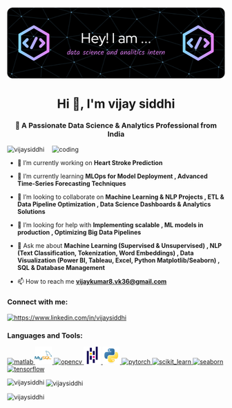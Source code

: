 ![logo](https://github.com/vijaysiddhi/vijaysiddhi/blob/main/github-header-image.png)
<h1 align="center">Hi 👋, I'm vijay siddhi</h1>
<h3 align="center">🚀 A Passionate Data Science & Analytics Professional from India</h3>
<img align="right"alt="coding"width="400"src="https://user-images.githubusercontent.com/55389276/140866485-8fb1c876-9a8f-4d6a-98dc-08c4981eaf70.gif">

<p align="left"> <img src="https://komarev.com/ghpvc/?username=vijaysiddhi&label=Profile%20views&color=0e75b6&style=flat" alt="vijaysiddhi" /> </p>

- 🔭 I’m currently working on **Heart Stroke Prediction**

- 🌱 I’m currently learning **MLOps for Model Deployment , Advanced Time-Series Forecasting Techniques**

- 👯 I’m looking to collaborate on **Machine Learning & NLP Projects , ETL & Data Pipeline Optimization , Data Science Dashboards & Analytics Solutions**

- 🤝 I’m looking for help with **Implementing scalable , ML models in production , Optimizing Big Data Pipelines**

- 💬 Ask me about **Machine Learning (Supervised & Unsupervised) , NLP (Text Classification, Tokenization, Word Embeddings) , Data Visualization (Power BI, Tableau, Excel, Python Matplotlib/Seaborn) , SQL & Database Management**

- 📫 How to reach me **vijaykumar8.vk36@gmail.com**

<h3 align="left">Connect with me:</h3>
<p align="left">
<a href="https://linkedin.com/in/https://www.linkedin.com/in/vijaysiddhi" target="blank"><img align="center" src="https://raw.githubusercontent.com/rahuldkjain/github-profile-readme-generator/master/src/images/icons/Social/linked-in-alt.svg" alt="https://www.linkedin.com/in/vijaysiddhi" height="30" width="40" /></a>
</p>

<h3 align="left">Languages and Tools:</h3>
<p align="left"> <a href="https://www.mathworks.com/" target="_blank" rel="noreferrer"> <img src="https://upload.wikimedia.org/wikipedia/commons/2/21/Matlab_Logo.png" alt="matlab" width="40" height="40"/> </a> <a href="https://www.mysql.com/" target="_blank" rel="noreferrer"> <img src="https://raw.githubusercontent.com/devicons/devicon/master/icons/mysql/mysql-original-wordmark.svg" alt="mysql" width="40" height="40"/> </a> <a href="https://opencv.org/" target="_blank" rel="noreferrer"> <img src="https://www.vectorlogo.zone/logos/opencv/opencv-icon.svg" alt="opencv" width="40" height="40"/> </a> <a href="https://pandas.pydata.org/" target="_blank" rel="noreferrer"> <img src="https://raw.githubusercontent.com/devicons/devicon/2ae2a900d2f041da66e950e4d48052658d850630/icons/pandas/pandas-original.svg" alt="pandas" width="40" height="40"/> </a> <a href="https://www.python.org" target="_blank" rel="noreferrer"> <img src="https://raw.githubusercontent.com/devicons/devicon/master/icons/python/python-original.svg" alt="python" width="40" height="40"/> </a> <a href="https://pytorch.org/" target="_blank" rel="noreferrer"> <img src="https://www.vectorlogo.zone/logos/pytorch/pytorch-icon.svg" alt="pytorch" width="40" height="40"/> </a> <a href="https://scikit-learn.org/" target="_blank" rel="noreferrer"> <img src="https://upload.wikimedia.org/wikipedia/commons/0/05/Scikit_learn_logo_small.svg" alt="scikit_learn" width="40" height="40"/> </a> <a href="https://seaborn.pydata.org/" target="_blank" rel="noreferrer"> <img src="https://seaborn.pydata.org/_images/logo-mark-lightbg.svg" alt="seaborn" width="40" height="40"/> </a> <a href="https://www.tensorflow.org" target="_blank" rel="noreferrer"> <img src="https://www.vectorlogo.zone/logos/tensorflow/tensorflow-icon.svg" alt="tensorflow" width="40" height="40"/> </a> </p>

<p><img align="left" src="https://github-readme-stats.vercel.app/api/top-langs?username=vijaysiddhi&show_icons=true&locale=en&layout=compact" alt="vijaysiddhi" /></p>

<p>&nbsp;<img align="center" src="https://github-readme-stats.vercel.app/api?username=vijaysiddhi&show_icons=true&locale=en" alt="vijaysiddhi" /></p>

<p><img align="center" src="https://github-readme-streak-stats.herokuapp.com/?user=vijaysiddhi&" alt="vijaysiddhi" /></p>
